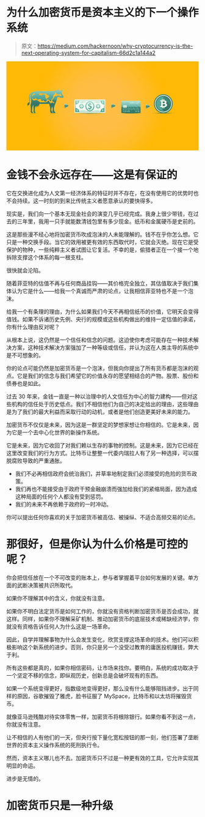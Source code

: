 # 为什么加密货币是资本主义的下一个操作系统

> 原文：<https://medium.com/hackernoon/why-cryptocurrency-is-the-next-operating-system-for-capitalism-66d2c1a144a2>

![](img/7ab6d14cb18c48b17ac580c8b459e72b.png)

# 金钱不会永远存在——这是有保证的

它在交换进化成为人文第一经济体系的特征时并不存在，在没有使用它的优势时也不会持续。这一时刻的到来比传统主义者愿意承认的要快得多。

现实是，我们向一个基本无现金社会的演变几乎已经完成。我身上很少带钱，在过去的三年里，我用一只手就能数清钱包里有多少现金。纸币和金属硬币是史前的。

这是那些漫不经心地将加密货币吹成泡沫的人未能理解的。钱不在乎你怎么想。它只是一种交换手段。当它的效用被更有效的东西取代时，它就会灭绝。现在它是受保护的物种，一些纯粹主义者试图让它复活。不幸的是，偷猎者正在一个接一个地拆除支撑这个体系的每一根支柱。

很快就会沦陷。

随着菲亚特的估值不再与任何商品挂钩——其价格完全独立，其估值取决于我们集体认为它是什么——给我一个真诚而严肃的论点，让我相信菲亚特也不是一个泡沫。

给我一个有条理的理由，为什么如果我们今天不再相信纸币的价值，它明天会变得值钱。如果不诉诸历史先例、央行的规模或这些机构做出的维持一定估值的承诺，你有什么理由反对呢？

从根本上说，这仍然是一个信任和信念的问题。这迫使你考虑可能存在一种技术解决方案，这种技术解决方案强加了一种等级或信任，并认为这在人类主导的系统中是不可想象的。

你的论点可能仍然是加密货币是一个泡沫，但我向你提出了所有货币都是泡沫的观点。它是我们的信念与我们希望它的价值永存的愿望相结合的产物。股票、股份和债券也是如此。

过去 30 年来，金钱一直是一种以治理中的人文信任为中心的智力建构——但对这些机构的信任处于历史低点。我们不相信他们为自己的决定给出的理由，这些理由是为了我们的最大利益而采取行动的动机，或者是他们创造更美好未来的能力。

加密货币不仅仅是未来，因为这是一群坚定的梦想家想让你相信的。它是未来，因为它是一个去中心化世界的新操作系统。

它是未来，因为它收回了对我们赖以生存的事物的控制。这是未来，因为它已经在这里改变我们的行为方式。比特币让整整一代委内瑞拉人有了另一种选择，可以摆脱腐败导致的严重通胀。

*   我们不必再相信政府会统治我们，并草率地制定我们必须接受的危险的货币政策。
*   我们再也不能接受由于政府干预金融崩溃而强加给我们的紧缩局面，因为造成这种局面的任何个人都没有受到惩罚。
*   我们的未来不再依赖于政府的一时冲动。

你可以提出任何你喜欢的关于加密货币被高估、被操纵、不适合高频交易的论点。

# 那很好，但是你认为什么价格是可控的呢？

你会把信任放在一个不可改变的账本上，参与者掌握着平台如何发展的关键。单方面的武断决策被共识所取代。

如果你不理解其中的含义，你就没有注意。

如果你不明白法定货币是如何工作的，你就没有资格判断加密货币是否会成功，就这样。同样，如果你不理解采矿机制、推动加密货币的底层技术或稀缺经济学，你就没有资格告诉任何人为什么这是一场革命。

因此，自学并理解事物为什么会发生变化，欣赏支撑这场革命的技术。他们可以积极影响这个新系统的进步。否则，你只是另一个没受过教育的庸医投机赚钱，弊大于利。

所有这些都是真的，如果你相信密码，让市场来找你。要明白，系统的成功取决于一个坚定不移的信念，即纵观历史，创新总是会破坏现有的东西。

如果一个系统变得更好，指数级地变得更好，那么没有什么能够阻挡进步。出于同样的原因，谷歌摧毁了雅虎，脸书征服了 MySpace，比特币和以太坊将摧毁货币。

就像亚马逊残酷对待实体零售一样，加密货币将根除银行。如果你看不到这一点，你就没有注意。

让不相信的人有他们的一天，但央行按下量化宽松按钮的那一刻，他们签署了垄断世界的资本主义操作系统的死刑执行令。

然而，资本主义哪儿也不去。加密货币只不过是一种更有效的工具，它允许实现其明显的命运。

进步是无情的。

# 加密货币只是一种升级